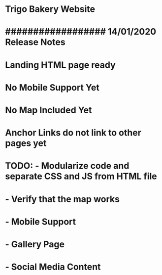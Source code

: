 # Trigo Bakery Website
# 
# ################## 14/01/2020 Release Notes ################## 
# Landing HTML page ready 
# No Mobile Support Yet
# No Map Included Yet
# Anchor Links do not link to other pages yet
# TODO: - Modularize code and separate CSS and JS from HTML file
#       - Verify that the map works
#       - Mobile Support
#       - Gallery Page
#       - Social Media Content
